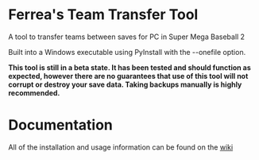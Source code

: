 # Ferrea's Team Transfer Tool
A tool to transfer teams between saves for PC in Super Mega Baseball 2

Built into a Windows executable using PyInstall with the --onefile option.

**This tool is still in a beta state. It has been tested and should function as expected, however there are no guarantees that use of this tool will not corrupt or destroy your save data. Taking backups manually is highly recommended.**

# Documentation

All of the installation and usage information can be found on the [wiki](https://github.com/JudgeZarbi/smb2-team-transfer-tool/wiki)

